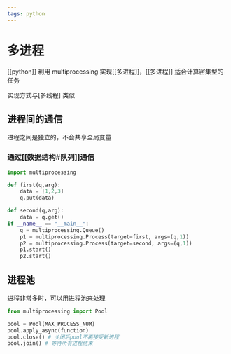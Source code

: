 ```yaml
---
tags: python
---
```

# 多进程

[[python]] 利用 multiprocessing 实现[[多进程]]，[[多进程]] 适合计算密集型的任务

实现方式与[多线程] 类似

## 进程间的通信

进程之间是独立的，不会共享全局变量

### 通过[[数据结构#队列]]通信

```python
import multiprocessing

def first(q,arg):
    data = [1,2,3]
    q.put(data)

def second(q,arg):
    data = q.get()
if __name__ == "__main__":
    q = multiprocessing.Queue()
    p1 = multiprocessing.Process(target=first, args=(q,1))
    p2 = multiprocessing.Process(target=second, args=(q,1))
    p1.start()
    p2.start()
```

## 进程池

进程非常多时，可以用进程池来处理

```python
from multiprocessing import Pool

pool = Pool(MAX_PROCESS_NUM)
pool.apply_async(function)
pool.close() # 关闭后pool不再接受新进程
pool.join() # 等待所有进程结束
```
